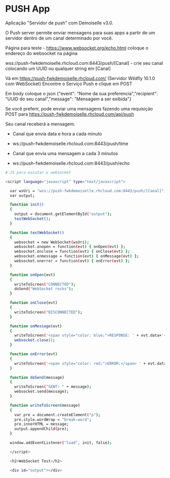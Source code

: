 # PUSH App
Aplicação "Servidor de push" com Demoiselle v3.0.

O Push server permite enviar mensagens para suas apps a partir de um servidor dentro de um canal determinado por você.

Página para teste - https://www.websocket.org/echo.html
coloque o endereço do websocket na página

wss://push-fwkdemoiselle.rhcloud.com:8443/push/[Canal] - crie seu canal colocando um UUID ou qualquer string em [Canal]

Vá em https://push-fwkdemoiselle.rhcloud.com/ (Servidor Wildfly 10.1.0 com WebSocket) 
Encontre o Serviço Push e clique em POST

Em body coloque o json
{"event": "Nome da sua preferencia","recipient": "UUID do seu canal","message": "Mensagem a ser exibida"} 

Se você preferir, pode enviar uma mensagens fazendo uma requisição POST para 
https://push-fwkdemoiselle.rhcloud.com/api/push

Seu canal receberá a mensagem. 

* Canal que envia data e hora a cada minuto
* ws://push-fwkdemoiselle.rhcloud.com:8443/push/time

* Canal que envia uma mensagem a cada 3 minutos
* ws://push-fwkdemoiselle.rhcloud.com:8443/push/echo

```bash
# JS para escutar o websocket

<script language="javascript" type="text/javascript">

  var wsUri = "wss://push-fwkdemoiselle.rhcloud.com:8443/push/[Canal]";
  var output;

  function init()
  {
    output = document.getElementById("output");
    testWebSocket();
  }

  function testWebSocket()
  {
    websocket = new WebSocket(wsUri);
    websocket.onopen = function(evt) { onOpen(evt) };
    websocket.onclose = function(evt) { onClose(evt) };
    websocket.onmessage = function(evt) { onMessage(evt) };
    websocket.onerror = function(evt) { onError(evt) };
  }

  function onOpen(evt)
  {
    writeToScreen("CONNECTED");
    doSend("WebSocket rocks");
  }

  function onClose(evt)
  {
    writeToScreen("DISCONNECTED");
  }

  function onMessage(evt)
  {
    writeToScreen('<span style="color: blue;">RESPONSE: ' + evt.data+'</span>');
    websocket.close();
  }

  function onError(evt)
  {
    writeToScreen('<span style="color: red;">ERROR:</span> ' + evt.data);
  }

  function doSend(message)
  {
    writeToScreen("SENT: " + message);
    websocket.send(message);
  }

  function writeToScreen(message)
  {
    var pre = document.createElement("p");
    pre.style.wordWrap = "break-word";
    pre.innerHTML = message;
    output.appendChild(pre);
  }

  window.addEventListener("load", init, false);

  </script>

  <h2>WebSocket Test</h2>

  <div id="output"></div>
```

